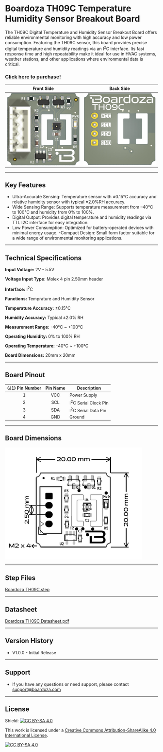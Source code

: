 # Boardoza TH09C Temperature Humidity Sensor Breakout Board
The TH09C Digital Temperature and Humidity Sensor Breakout Board offers reliable environmental monitoring with high accuracy and low power consumption. Featuring the TH09C sensor, this board provides precise digital temperature and humidity readings via an I<sup>2</sup>C interface. Its fast response time and high repeatability make it ideal for use in HVAC systems, weather stations, and other applications where environmental data is critical. 

### [Click here to purchase!](https://www.ozdisan.com/maker-and-iot-products/boardoza/boardoza-modules/BOARDOZA-TH09C/1206510)


|Front Side|Back Side|
|:---:|:---:|
| ![TH09C Front](./assets/TH09C%20Front.png)| ![TH09C Back](./assets/TH09C%20Back.png)|

---
## Key Features
- Ultra-Accurate Sensing: Temperature sensor with ±0.15°C accuracy and relative humidity sensor with typical ±2.0%RH accuracy.
- Wide Sensing Range: Supports temperature measurement from –40°C to 100°C and humidity from 0% to 100%.
- Digital Output: Provides digital temperature and humidity readings via TTL I2C interface for easy integration.
- Low Power Consumption: Optimized for battery-operated devices with minimal energy usage.
-Compact Design: Small form factor suitable for a wide range of environmental monitoring applications.

---

## Technical Specifications

**Input Voltage:**	2V - 5.5V

**Voltage Input Type:**	Molex 4 pin 2.50mm header

**Interface:** I<sup>2</sup>C  

**Functions:**	Temprature and Humidity Sensor

**Temperature Accuracy:** ±0.15°C  

**Humidity Accuracy:** Typical ±2.0% RH  

**Measurement Range:**	 -40°C ~ +100°C

**Operating Humidity:** 0% to 100% RH  

**Operating Temperature:**	-40°C ~ +100°C

**Board Dimensions:**	20mm x 20mm

---
## Board Pinout
| (J1) Pin Number | Pin Name | Description |
|:---:|:---:| --- |
| 1 | VCC | Power Supply |
| 2 | SCL | I<sup>2</sup>C Serial Clock Pin |
| 3 | SDA | I<sup>2</sup>C Serial Data Pin|
| 4 | GND | Ground|

---
## Board Dimensions

<img src="./assets/TH09C Dimensions.png" alt=" TH09C Dimension" width="450"/>

---
## Step Files

[Boardoza TH09C.step]( ./assets/TH09C%20Step.step)

---
## Datasheet

[Boardoza TH09C Datasheet.pdf](./assets/TH09C%20Datasheet.pdf)

---
## Version History
- V1.0.0 - Initial Release

---
## Support
- If you have any questions or need support, please contact support@boardoza.com

---
## License

Shield: [![CC BY-SA 4.0][cc-by-sa-shield]][cc-by-sa]

This work is licensed under a [Creative Commons Attribution-ShareAlike 4.0 International License][cc-by-sa].

[![CC BY-SA 4.0][cc-by-sa-image]][cc-by-sa]

[cc-by-sa]: http://creativecommons.org/licenses/by-sa/4.0/
[cc-by-sa-image]: https://licensebuttons.net/l/by-sa/4.0/88x31.png
[cc-by-sa-shield]: https://img.shields.io/badge/License-CC%20BY--SA%204.0-lightgrey.svg

